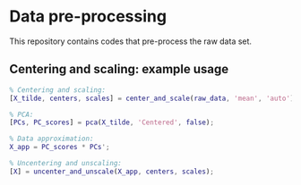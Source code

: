 # Data pre-processing

This repository contains codes that pre-process the raw data set.

## Centering and scaling: example usage

```matlab
% Centering and scaling:
[X_tilde, centers, scales] = center_and_scale(raw_data, 'mean', 'auto');

% PCA:
[PCs, PC_scores] = pca(X_tilde, 'Centered', false);

% Data approximation:
X_app = PC_scores * PCs';

% Uncentering and unscaling:
[X] = uncenter_and_unscale(X_app, centers, scales);

```
